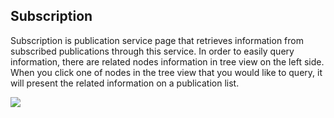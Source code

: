 ## Subscription

Subscription is publication service page that retrieves information from
subscribed publications through this service. In order to easily query
information, there are related nodes information in tree view on the
left side. When you click one of nodes in the tree view that you would
like to query, it will present the related information on a publication
list.

![](/assets/image7.png)